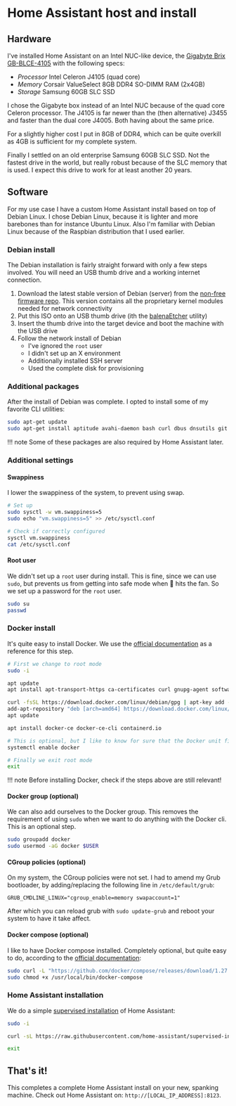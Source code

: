 # Home Assistant host and install

## Hardware

I've installed Home Assistant on an Intel NUC-like device, the [Gigabyte Brix GB-BLCE-4105](https://www.gigabyte.com/nl/Mini-PcBarebone/GB-BLCE-4105-rev-10#ov) with the following specs:

* *Processor* Intel Celeron J4105 (quad core)
* *Memory* Corsair ValueSelect 8GB DDR4 SO-DIMM RAM (2x4GB)
* *Storage* Samsung 60GB SLC SSD

I chose the Gigabyte box instead of an Intel NUC because of the quad core Celeron processor. The J4105 is far newer than the (then alternative) J3455 and faster than the dual core J4005. Both having about the same price.

For a slightly higher cost I put in 8GB of DDR4, which can be quite overkill as 4GB is sufficient for my complete system. 

Finally I settled on an old enterprise Samsung 60GB SLC SSD. Not the fastest drive in the world, but really robust because of the SLC memory that is used. I expect this drive to work for at least another 20 years.

## Software

For my use case I have a custom Home Assistant install based on top of Debian Linux. I chose Debian Linux, because it is lighter and more barebones than for instance Ubuntu Linux. Also I'm familiar with Debian Linux because of the Raspbian distribution that I used earlier.

### Debian install

The Debian installation is fairly straight forward with only a few steps involved. You will need an USB thumb drive and a working internet connection.

1. Download the latest stable version of Debian (server) from the [non-free firmware repo](http://cdimage.debian.org/cdimage/unofficial/non-free/cd-including-firmware/current/amd64/iso-cd/). This version contains all the proprietary kernel modules needed for network connectivity
2. Put this ISO onto an USB thumb drive (ith the [balenaEtcher](https://www.balena.io/etcher/) utility)
3. Insert the thumb drive into the target device and boot the machine with the USB drive
4. Follow the network install of Debian
    * I've ignored the `root` user
    * I didn't set up an X environment
    * Additionally installed SSH server
    * Used the complete disk for provisioning

### Additional packages

After the install of Debian was complete. I opted to install some of my favorite CLI utilities:

```bash
sudo apt-get update
sudo apt-get install aptitude avahi-daemon bash curl dbus dnsutils git htop jq ncdu nmon socat sshpass vim
```

!!! note 
    Some of these packages are also required by Home Assistant later.

### Additional settings

#### Swappiness

I lower the swappiness of the system, to prevent using swap.

```bash
# Set up
sudo sysctl -w vm.swappiness=5
sudo echo "vm.swappiness=5" >> /etc/sysctl.conf

# Check if correctly configured
sysctl vm.swappiness
cat /etc/sysctl.conf
```

#### Root user

We didn't set up a `root` user during install. This is fine, since we can use `sudo`, but prevents us from getting into safe mode when 💩 hits the fan. So we set up a password for the `root` user.

```bash
sudo su
passwd
```

### Docker install

It's quite easy to install Docker. We use the [official documentation](https://docs.docker.com/engine/install/debian/) as a reference for this step.

```bash
# First we change to root mode
sudo -i

apt update
apt install apt-transport-https ca-certificates curl gnupg-agent software-properties-common

curl -fsSL https://download.docker.com/linux/debian/gpg | apt-key add -
add-apt-repository "deb [arch=amd64] https://download.docker.com/linux/debian $(lsb_release -cs) stable"
apt update

apt install docker-ce docker-ce-cli containerd.io

# This is optional, but I like to know for sure that the Docker unit file is enabled
systemctl enable docker

# Finally we exit root mode
exit
```

!!! note 
    Before installing Docker, check if the steps above are still relevant!

#### Docker group (optional)

We can also add ourselves to the Docker group. This removes the requirement of using `sudo` when we want to do anything with the Docker cli. This is an optional step.

```bash
sudo groupadd docker
sudo usermod -aG docker $USER
```

#### CGroup policies (optional)

On my system, the CGroup policies were not set. I had to amend my Grub bootloader, by adding/replacing the following line in `/etc/default/grub`:

```
GRUB_CMDLINE_LINUX="cgroup_enable=memory swapaccount=1"
```

After which you can reload grub with `sudo update-grub` and reboot your system to have it take affect.

#### Docker compose (optional)

I like to have Docker compose installed. Completely optional, but quite easy to do, according to the [official documentation](https://docs.docker.com/compose/install/):

```bash
sudo curl -L "https://github.com/docker/compose/releases/download/1.27.4/docker-compose-$(uname -s)-$(uname -m)" -o /usr/local/bin/docker-compose
sudo chmod +x /usr/local/bin/docker-compose
```

### Home Assistant installation

We do a simple [supervised installation]() of Home Assistant:

```bash
sudo -i

curl -sL https://raw.githubusercontent.com/home-assistant/supervised-installer/master/installer.sh | bash -s

exit
```

## That's it!

This completes a complete Home Assistant install on your new, spanking machine. Check out Home Assistant on: `http://[LOCAL_IP_ADDRESS]:8123`.
